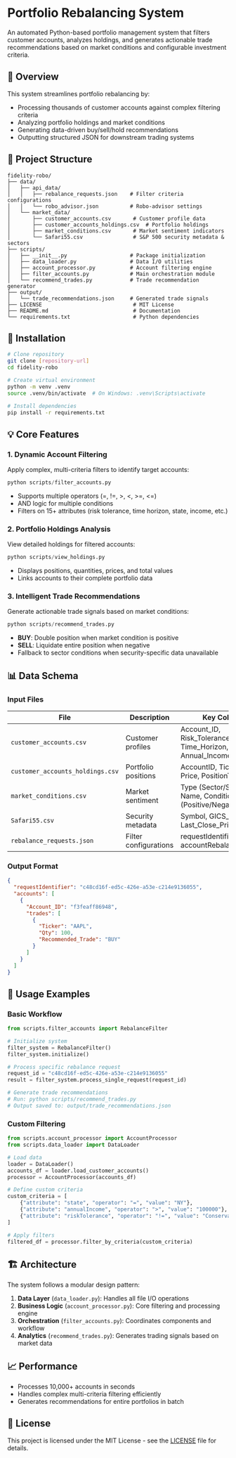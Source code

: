 # Portfolio Rebalancing System

An automated Python-based portfolio management system that filters customer accounts, analyzes holdings, and generates actionable trade recommendations based on market conditions and configurable investment criteria.

## 🎯 Overview

This system streamlines portfolio rebalancing by:

- Processing thousands of customer accounts against complex filtering criteria
- Analyzing portfolio holdings and market conditions
- Generating data-driven buy/sell/hold recommendations
- Outputting structured JSON for downstream trading systems

## 📁 Project Structure

```
fidelity-robo/
├── data/
│   ├── api_data/
│   │   ├── rebalance_requests.json    # Filter criteria configurations
│   │   └── robo_advisor.json          # Robo-advisor settings
│   └── market_data/
│       ├── customer_accounts.csv       # Customer profile data
│       ├── customer_accounts_holdings.csv  # Portfolio holdings
│       ├── market_conditions.csv       # Market sentiment indicators
│       └── Safari55.csv                # S&P 500 security metadata & sectors
├── scripts/
│   ├── __init__.py                    # Package initialization
│   ├── data_loader.py                 # Data I/O utilities
│   ├── account_processor.py           # Account filtering engine
│   ├── filter_accounts.py             # Main orchestration module
│   └── recommend_trades.py            # Trade recommendation generator
├── output/
│   └── trade_recommendations.json     # Generated trade signals
├── LICENSE                             # MIT License
├── README.md                           # Documentation
└── requirements.txt                    # Python dependencies
```

## 🚀 Installation

```bash
# Clone repository
git clone [repository-url]
cd fidelity-robo

# Create virtual environment
python -m venv .venv
source .venv/bin/activate  # On Windows: .venv\Scripts\activate

# Install dependencies
pip install -r requirements.txt
```

## 💡 Core Features

### 1. **Dynamic Account Filtering**

Apply complex, multi-criteria filters to identify target accounts:

```python
python scripts/filter_accounts.py
```

- Supports multiple operators (=, !=, >, <, >=, <=)
- AND logic for multiple conditions
- Filters on 15+ attributes (risk tolerance, time horizon, state, income, etc.)

### 2. **Portfolio Holdings Analysis**

View detailed holdings for filtered accounts:

```python
python scripts/view_holdings.py
```

- Displays positions, quantities, prices, and total values
- Links accounts to their complete portfolio data

### 3. **Intelligent Trade Recommendations**

Generate actionable trade signals based on market conditions:

```python
python scripts/recommend_trades.py
```

- **BUY**: Double position when market condition is positive
- **SELL**: Liquidate entire position when negative
- Fallback to sector conditions when security-specific data unavailable

## 📊 Data Schema

### Input Files

| File                             | Description           | Key Columns                                                    |
| -------------------------------- | --------------------- | -------------------------------------------------------------- |
| `customer_accounts.csv`          | Customer profiles     | Account_ID, Risk_Tolerance, Time_Horizon, State, Annual_Income |
| `customer_accounts_holdings.csv` | Portfolio positions   | AccountID, Ticker, Qty, Price, PositionTotal                   |
| `market_conditions.csv`          | Market sentiment      | Type (Sector/Security), Name, Condition (Positive/Negative)    |
| `Safari55.csv`                   | Security metadata     | Symbol, GICS_Sector, Last_Close_Price                          |
| `rebalance_requests.json`        | Filter configurations | requestIdentifier, accountRebalanceCriterias                   |

### Output Format

```json
{
  "requestIdentifier": "c48cd16f-ed5c-426e-a53e-c214e9136055",
  "accounts": [
    {
      "Account_ID": "f3feaff86948",
      "trades": [
        {
          "Ticker": "AAPL",
          "Qty": 100,
          "Recommended_Trade": "BUY"
        }
      ]
    }
  ]
}
```

## 🔧 Usage Examples

### Basic Workflow

```python
from scripts.filter_accounts import RebalanceFilter

# Initialize system
filter_system = RebalanceFilter()
filter_system.initialize()

# Process specific rebalance request
request_id = "c48cd16f-ed5c-426e-a53e-c214e9136055"
result = filter_system.process_single_request(request_id)

# Generate trade recommendations
# Run: python scripts/recommend_trades.py
# Output saved to: output/trade_recommendations.json
```

### Custom Filtering

```python
from scripts.account_processor import AccountProcessor
from scripts.data_loader import DataLoader

# Load data
loader = DataLoader()
accounts_df = loader.load_customer_accounts()
processor = AccountProcessor(accounts_df)

# Define custom criteria
custom_criteria = [
    {"attribute": "state", "operator": "=", "value": "NY"},
    {"attribute": "annualIncome", "operator": ">", "value": "100000"},
    {"attribute": "riskTolerance", "operator": "!=", "value": "Conservative"}
]

# Apply filters
filtered_df = processor.filter_by_criteria(custom_criteria)
```

## 🏗️ Architecture

The system follows a modular design pattern:

1. **Data Layer** (`data_loader.py`): Handles all file I/O operations
2. **Business Logic** (`account_processor.py`): Core filtering and processing engine
3. **Orchestration** (`filter_accounts.py`): Coordinates components and workflow
4. **Analytics** (`recommend_trades.py`): Generates trading signals based on market data

## 📈 Performance

- Processes 10,000+ accounts in seconds
- Handles complex multi-criteria filtering efficiently
- Generates recommendations for entire portfolios in batch

## 🔐 License

This project is licensed under the MIT License - see the [LICENSE](LICENSE) file for details.
